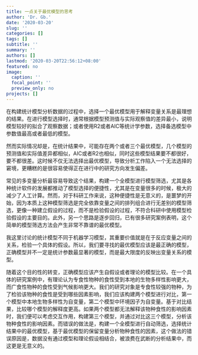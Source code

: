 ```yaml
---
title: 一点关于最优模型的思考
author: 'Dr. Gb.'
date: '2020-03-20'
slug: ''
categories: []
tags: []
subtitle: ''
summary: ''
authors: []
lastmod: '2020-03-20T22:56:12+08:00'
featured: no
image:
  caption: ''
  focal_point: ''
  preview_only: no
projects: []
---
```


在构建统计模型分析数据的过程中，选择一个最优模型用于解释变量关系是最理想的结果。在进行模型选择时，通常根据模型预测值与实际观察值的差异最小，说明模型较好的拟合了观察数据；或者使用R2或者AIC等统计学参数，选择备选模型中参数值最高或者最低的模型。

然而实际情况却是，在统计结果中，可能存在两个或者三个最优模型，几个模型的预测值和实际值差异都相似，AIC或者R2也相似，同时这些模型结果要不都很好，要不都很差。这时候不仅无法选择出最优模型，导致分析工作陷入一个无法选择的窘境，更糟糕的是很容易使得正在进行中的研究方向发生偏差。

常见的多变量分析最容易导致这个结果，构建一个全模型进行模型筛选，尤其是各种统计软件的发展都推动了模型选择的便捷性，尤其是在变量很多的时候，极大的减少了人工计算。然而，对于科研工作来说，这种便捷性是无意义的，是噩梦的开始，因为本质上这种模型筛选是完全依靠变量之间的排列组合进行无差别的模型筛选，更像一种建立假设的过程，而不是检验假设的过程，不符合科研中使用模型检验假设的主要目的。此外，另一个思路是逐步回归，已有很多研究案例表明，这个简单的模型筛选方法会产生非常不靠谱的最优模型。

我这里讨论的统计模型不同于机器学习模型，其重要价值就是在于反应变量之间的关系，检验一个具体的假设。所以，我们要寻找的最优模型应该是最正确的模型，正确模型并不一定是统计参数最显著的模型，而是最大限度的反映出变量关系的模型。

随着这个目的性的转变，正确模型应该产生自假设或者理论的模型比较。在一个具体的研究案例中，有理论认为专食性物种的食性受到本地的生物多样性影响更大，而广食性物种的食性受到气候影响更大。我们的研究对象是专食性较强的物种，为了检验该物种的食性是受到哪些因素影响，我们应该构建两个模型进行对比，第一个模型中本地生物多样性为自变量，第二个模型中环境因子为自变量。基于对比结果，比较哪个模型的解释度更高。如果两个模型都无法解释该物种食性的影响因素时，我们便可以考虑交互作用，构建第三个模型，并通过对比这三个模型，分析该物种食性的影响因素。而错误的做法是，构建一个全模型进行自动筛选，选择统计结果中的最优模型，基于最优模型的保留变量分析物种食性的因素，这个做法的错误原因是，数据没有通过模型和理论假设相结合，被浪费在武断的分析结果中，而这更是无意义的。
